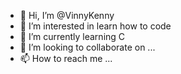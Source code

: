 - 👋 Hi, I’m @VinnyKenny
- 👀 I’m interested in learn how to code
- 🌱 I’m currently learning C
- 💞️ I’m looking to collaborate on ...
- 📫 How to reach me ...

<!---
VinnyKenny/VinnyKenny is a ✨ special ✨ repository because its `README.md` (this file) appears on your GitHub profile.
You can click the Preview link to take a look at your changes.
--->
